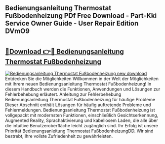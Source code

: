 ## Bedienungsanleitung Thermostat Fußbodenheizung PDf Free Download - Part-Kki Service Owner Guide - User Repair Edition DVmO9

# <h2><a href="http://df2abq0.blite.top/?on=Bedienungsanleitung+Thermostat+Fu%c3%9fbodenheizung">🔗Download 👉🔴 Bedienungsanleitung Thermostat Fußbodenheizung</a></h2>

[![Bedienungsanleitung Thermostat Fußbodenheizung new download](https://i.imgur.com/lujVjoI.png)](http://df2abq0.blite.top/?on=Bedienungsanleitung+Thermostat+Fu%c3%9fbodenheizung)
Entdecken Sie die Möglichkeiten Willkommen in der Welt der Möglichkeiten mit Ihrem neuen Bedienungsanleitung Thermostat Fußbodenheizung! In diesem Handbuch werden die Funktionen, Anwendungen und Lösungen zur Fehlerbehebung erläutert. Anleitung zur Fehlerbehebung Bedienungsanleitung Thermostat Fußbodenheizung für häufige Probleme Dieser Abschnitt enthält Lösungen für häufig auftretende Probleme und Fehlermeldungen. Bedienungsanleitung Thermostat Fußbodenheizung ist vollgepackt mit modernsten Funktionen, einschließlich Gesichtserkennung, Augmented Reality, Sprachaktivierung und kabellosem Laden, die alle über die intuitive Benutzeroberfläche leicht zugänglich sind. Ihr Erfolg ist unsere Priorität Bedienungsanleitung Thermostat FußbodenheizungDD. Wir sind bestrebt, Ihre vollste Zufriedenheit zu gewährleisten.

